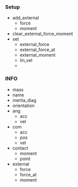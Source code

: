 ### Setup
- add_external
	- force
	- moment
- clear_external_force_moment
- set
	- external_force
	- external_force_at
	- external_moment
	- lin_vel
	- 
### INFO
- mass
- name
- inertia_diag
- orientation
- ang
	- acc
	- vel
- com
	- acc
	- pos
	- vel
- contact
	- moment
	- point
- external
	- force
	- force_at
	- moment
